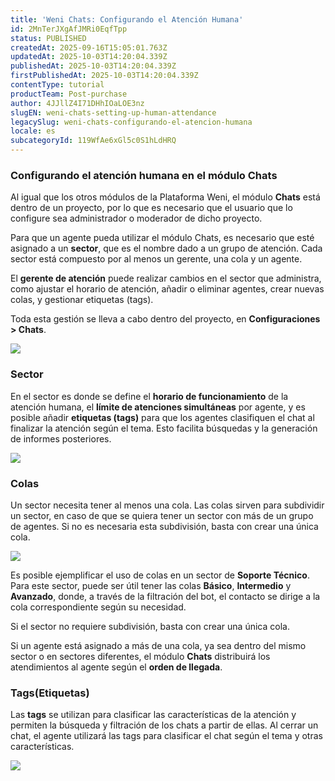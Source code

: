 ```yaml
---
title: 'Weni Chats: Configurando el Atención Humana'
id: 2MnTerJXgAfJMRi0EqfTpp
status: PUBLISHED
createdAt: 2025-09-16T15:05:01.763Z
updatedAt: 2025-10-03T14:20:04.339Z
publishedAt: 2025-10-03T14:20:04.339Z
firstPublishedAt: 2025-10-03T14:20:04.339Z
contentType: tutorial
productTeam: Post-purchase
author: 4JJllZ4I71DHhIOaLOE3nz
slugEN: weni-chats-setting-up-human-attendance
legacySlug: weni-chats-configurando-el-atencion-humana
locale: es
subcategoryId: 119WfAe6xGl5c0S1hLdHRQ
---
```


### Configurando el atención humana en el módulo Chats

Al igual que los otros módulos de la Plataforma Weni, el módulo **Chats** está dentro de un proyecto, por lo que es necesario que el usuario que lo configure sea administrador o moderador de dicho proyecto.

Para que un agente pueda utilizar el módulo Chats, es necesario que esté asignado a un **sector**, que es el nombre dado a un grupo de atención. Cada sector está compuesto por al menos un gerente, una cola y un agente.

El **gerente de atención** puede realizar cambios en el sector que administra, como ajustar el horario de atención, añadir o eliminar agentes, crear nuevas colas, y gestionar etiquetas (tags).

Toda esta gestión se lleva a cabo dentro del proyecto, en **Configuraciones > Chats**.

![](https://cdn.statically.io/gh/vtexdocs/help-center-content/refs/heads/main/docs/es/tutorials/weni-by-vtex/configuraciones-weni/weni-chats-configurando-el-atencion-humana_1.png)

### Sector

En el sector es donde se define el **horario de funcionamiento** de la atención humana, el **límite de atenciones simultáneas** por agente, y es posible añadir **etiquetas (tags)** para que los agentes clasifiquen el chat al finalizar la atención según el tema. Esto facilita búsquedas y la generación de informes posteriores.

![](https://cdn.statically.io/gh/vtexdocs/help-center-content/refs/heads/main/docs/es/tutorials/weni-by-vtex/configuraciones-weni/weni-chats-configurando-el-atencion-humana_2.png)

### Colas

Un sector necesita tener al menos una cola. Las colas sirven para subdividir un sector, en caso de que se quiera tener un sector con más de un grupo de agentes. Si no es necesaria esta subdivisión, basta con crear una única cola.

![](https://cdn.statically.io/gh/vtexdocs/help-center-content/refs/heads/main/docs/es/tutorials/weni-by-vtex/configuraciones-weni/weni-chats-configurando-el-atencion-humana_3.png)

Es posible ejemplificar el uso de colas en un sector de **Soporte Técnico**. Para este sector, puede ser útil tener las colas **Básico**, **Intermedio** y **Avanzado**, donde, a través de la filtración del bot, el contacto se dirige a la cola correspondiente según su necesidad.

Si el sector no requiere subdivisión, basta con crear una única cola.

Si un agente está asignado a más de una cola, ya sea dentro del mismo sector o en sectores diferentes, el módulo **Chats** distribuirá los atendimientos al agente según el **orden de llegada**.

### Tags(Etiquetas)

Las **tags** se utilizan para clasificar las características de la atención y permiten la búsqueda y filtración de los chats a partir de ellas. Al cerrar un chat, el agente utilizará las tags para clasificar el chat según el tema y otras características.

![](https://cdn.statically.io/gh/vtexdocs/help-center-content/refs/heads/main/docs/es/tutorials/weni-by-vtex/configuraciones-weni/weni-chats-configurando-el-atencion-humana_4.png)

